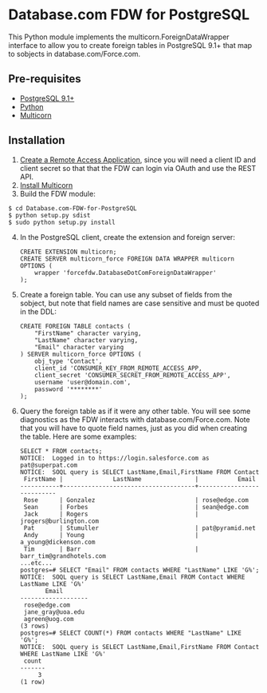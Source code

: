 Database.com FDW for PostgreSQL
===============================

This Python module implements the multicorn.ForeignDataWrapper interface to allow you to create foreign tables in PostgreSQL 9.1+ that map to sobjects in database.com/Force.com.

Pre-requisites
--------------

* [PostgreSQL 9.1+](http://www.postgresql.org/)
* [Python](http://python.org/)
* [Multicorn](http://multicorn.org)

Installation
------------

1. [Create a Remote Access Application](http://wiki.developerforce.com/page/Getting_Started_with_the_Force.com_REST_API#Setup), since you will need a client ID and client secret so that that the FDW can login via OAuth and use the REST API.
2. [Install Multicorn](http://multicorn.org/#installation)
3. Build the FDW module:
```
$ cd Database.com-FDW-for-PostgreSQL
$ python setup.py sdist
$ sudo python setup.py install
```
4. In the PostgreSQL client, create the extension and foreign server:
   ```
   CREATE EXTENSION multicorn;
   CREATE SERVER multicorn_force FOREIGN DATA WRAPPER multicorn
   OPTIONS (
       wrapper 'forcefdw.DatabaseDotComForeignDataWrapper'
   );
   ```
5. Create a foreign table. You can use any subset of fields from the sobject, but note that field names are case sensitive and must be quoted in the DDL:
   ```
   CREATE FOREIGN TABLE contacts (
       "FirstName" character varying,
       "LastName" character varying,
       "Email" character varying
   ) SERVER multicorn_force OPTIONS (
       obj_type 'Contact',
       client_id 'CONSUMER_KEY_FROM_REMOTE_ACCESS_APP,
       client_secret 'CONSUMER_SECRET_FROM_REMOTE_ACCESS_APP',
       username 'user@domain.com',
       password '********'
   );
   ```
6. Query the foreign table as if it were any other table. You will see some diagnostics as the FDW interacts with database.com/Force.com. Note that you will have to quote field names, just as you did when creating the table. Here are some examples:
   ```
   SELECT * FROM contacts;
   NOTICE:  Logged in to https://login.salesforce.com as pat@superpat.com
   NOTICE:  SOQL query is SELECT LastName,Email,FirstName FROM Contact
    FirstName |              LastName               |           Email           
   -----------+-------------------------------------+---------------------------
    Rose      | Gonzalez                            | rose@edge.com
    Sean      | Forbes                              | sean@edge.com
    Jack      | Rogers                              | jrogers@burlington.com
    Pat       | Stumuller                           | pat@pyramid.net
    Andy      | Young                               | a_young@dickenson.com
    Tim       | Barr                                | barr_tim@grandhotels.com
   ...etc...
   postgres=# SELECT "Email" FROM contacts WHERE "LastName" LIKE 'G%';
   NOTICE:  SOQL query is SELECT LastName,Email FROM Contact WHERE LastName LIKE 'G%' 
          Email       
   -------------------
    rose@edge.com
    jane_gray@uoa.edu
    agreen@uog.com
   (3 rows)
   postgres=# SELECT COUNT(*) FROM contacts WHERE "LastName" LIKE 'G%';
   NOTICE:  SOQL query is SELECT LastName,Email,FirstName FROM Contact WHERE LastName LIKE 'G%' 
    count 
   -------
        3
   (1 row)

   ```

